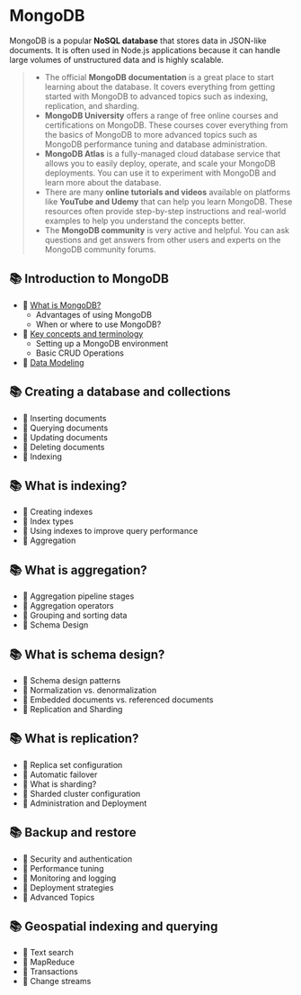 # MongoDB

MongoDB is a popular **NoSQL database** that stores data in JSON-like documents. It is often used in Node.js applications because it can handle large volumes of unstructured data and is highly scalable.

> * The official **MongoDB documentation** is a great place to start learning about the database. It covers everything from getting started with MongoDB to advanced topics such as indexing, replication, and sharding.
> * **MongoDB University** offers a range of free online courses and certifications on MongoDB. These courses cover everything from the basics of MongoDB to more advanced topics such as MongoDB performance tuning and database administration.
> * **MongoDB Atlas** is a fully-managed cloud database service that allows you to easily deploy, operate, and scale your MongoDB deployments. You can use it to experiment with MongoDB and learn more about the database.
> * There are many **online tutorials and videos** available on platforms like **YouTube and Udemy** that can help you learn MongoDB. These resources often provide step-by-step instructions and real-world examples to help you understand the concepts better.
> * The **MongoDB community** is very active and helpful. You can ask questions and get answers from other users and experts on the MongoDB community forums.

## 📚 Introduction to MongoDB
* 📖 [What is MongoDB?](https://github.com/SKindij/Database-Handbook/tree/main/MongoDB/INTRO#basics)
  + Advantages of using MongoDB
  + When or where to use MongoDB?
* 📖 [Key concepts and terminology](https://github.com/SKindij/Database-Handbook/tree/main/MongoDB/INTRO#terminology)
  + Setting up a MongoDB environment
  + Basic CRUD Operations
* 📖 [Data Modeling](https://github.com/SKindij/Database-Handbook/tree/main/MongoDB/INTRO#modeling)

## 📚 Creating a database and collections
* 📖 Inserting documents
* 📖 Querying documents
* 📖 Updating documents
* 📖 Deleting documents
* 📖 Indexing

## 📚 What is indexing?
* 📖 Creating indexes
* 📖 Index types
* 📖 Using indexes to improve query performance
* 📖 Aggregation

## 📚 What is aggregation?
* 📖 Aggregation pipeline stages
* 📖 Aggregation operators
* 📖 Grouping and sorting data
* 📖 Schema Design

## 📚 What is schema design?
* 📖 Schema design patterns
* 📖 Normalization vs. denormalization
* 📖 Embedded documents vs. referenced documents
* 📖 Replication and Sharding

## 📚 What is replication?
* 📖 Replica set configuration
* 📖 Automatic failover
* 📖 What is sharding?
* 📖 Sharded cluster configuration
* 📖 Administration and Deployment

## 📚 Backup and restore
* 📖 Security and authentication
* 📖 Performance tuning
* 📖 Monitoring and logging
* 📖 Deployment strategies
* 📖 Advanced Topics

## 📚 Geospatial indexing and querying
* 📖 Text search
* 📖 MapReduce
* 📖 Transactions
* 📖 Change streams


